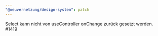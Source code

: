 ```yaml
---
"@neuvernetzung/design-system": patch
---
```


Select kann nicht von useController onChange zurück gesetzt werden. #1419
